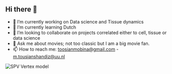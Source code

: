 ## Hi there 👋


- 🔭 I’m currently working on Data science and Tissue dynamics
- 🌱 I’m currently learning Dutch
- 👯 I’m looking to collaborate on projects correlated either to cell, tissue or data science
- 💬 Ask me about movies; not too classic but I am a big movie fan.
- 📫 How to reach me: toosianmobina@gmail.com - m.tousianshandiz@uu.nl


![SPV Vertex model](https://github.com/Mobinati/mobinati/blob/main/yourvideo.gif)

